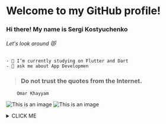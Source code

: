 # Welcome to my GitHub profile!
### Hi there! My name is Sergi Kostyuchenko
###### Let's look around 😻

    - 🔭 I’m currently studying on Flutter and Dart
    - 👾 ask me about App Developmen
>### Do not trust the quotes from the Internet.
        Omar Khayyam

![This is an image](https://www.svgrepo.com/show/429752/animal-ape-apes.svg) ![This is an image](https://www.svgrepo.com/show/429748/animal-tartaruga-turtle.svg)

<details><summary>CLICK ME</summary>
<p>

#### We can hide anything, even code!

```ruby
   puts "need to put buy me a coffee"
```

</p>
</details>




<!--
**sergeykost/sergeykost** is a ✨ _special_ ✨ repository because its `README.md` (this file) appears on your GitHub profile.

Here are some ideas to get you started:

- 🔭 I’m currently working on ...
- 🌱 I’m currently learning ...
- 👯 I’m looking to collaborate on ...
- 🤔 I’m looking for help with ...
- 💬 Ask me about ...
- 📫 How to reach me: ...
- 😄 Pronouns: ...
- ⚡ Fun fact: ...
-->
